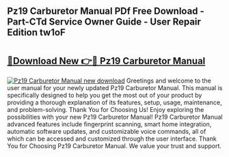 ## Pz19 Carburetor Manual PDf Free Download - Part-CTd Service Owner Guide - User Repair Edition tw1oF

# <h2><a href="http://bc45191.oget.top/?id=Pz19+Carburetor+Manual">🔗Download New 👉🔴 Pz19 Carburetor Manual</a></h2>

[![Pz19 Carburetor Manual new download](https://i.imgur.com/5g1atiW.png)](http://bc45191.oget.top/?id=Pz19+Carburetor+Manual)
Greetings and welcome to the user manual for your newly updated Pz19 Carburetor Manual. This manual is specifically designed to help you get the most out of your product by providing a thorough explanation of its features, setup, usage, maintenance, and problem-solving. Thank You for Choosing Us! Enjoy exploring the possibilities with your new Pz19 Carburetor Manual! Pz19 Carburetor Manual advanced features include fingerprint scanning, smart home integration, automatic software updates, and customizable voice commands, all of which can be accessed and customized through the user interface. Thank You for Choosing Pz19 Carburetor Manual. We value your trust and support.
